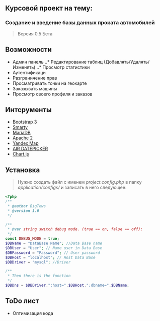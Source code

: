 ## Курсовой проект на тему:
###  Создание и введение базы данных проката автомобилей


> Версия 0.5 Бета

## Возможности
- Админ панель
..* Редактирование таблиц (Добавлять/Удалять/Изменять)
..* Просмотр статистики
- Аутентификаци
- Разграничение прав
- Просматривать точки на геокарте
- Заказывать машины
- Просмотр своего профиля и заказов
## Интсрументы
- [Bootstrap 3](getbootstrap.com/)
- [Smarty](http://www.smarty.net/)
- [MariaDB](https://mariadb.org/)
- [Apache 2](https://httpd.apache.org/)
- [Yandex Map](https://tech.yandex.ru/maps/)
- [AIR DATEPICKER](http://t1m0n.name/air-datepicker/docs/index-ru.html)
- [Chart.js](http://www.chartjs.org/)

## Установка 
> Нужно создать файл с именем *project.config.php* в папку *application/configs/* и записать в него следующее:
```php
<?php
/**
 * @author BigTows
 * @version 1.0
 */

/**
 * @var string switch debug mode. (true == on, false == off);
 */
const DEBUG_MODE = true;
$DBName = "DataBase Name"; //Data Base name
$DBUser = "User"; // Name user in Data Base
$DBPassword = "Password"; // User password
$DBHost = "localhost"; // Host Data Base
$DBDriver = "mysql"; //Driver

/**
 * Then there is the function
 */
$DBDns = $DBDriver.":host=".$DBHost.";dbname=".$DBName;

```
## ToDo лист
- Оптимизация кода
